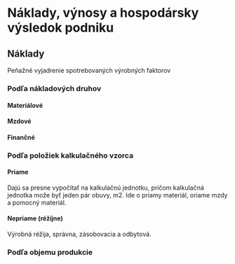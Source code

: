 # Náklady, výnosy a hospodársky výsledok podniku

## Náklady

Peňažné vyjadrenie spotrebovaných výrobných faktorov

### Podľa nákladových druhov

#### Materiálové

#### Mzdové

#### Finančné


### Podľa položiek kalkulačného vzorca

#### Priame

Dajú sa presne vypočítať na kalkulačnú jednotku, pričom kalkulačná jednotka može byť jeden pár obuvy, m2. Ide o priamy materiál, oriame mzdy a pomocný materiál.

#### Nepriame (réžíjne)

Výrobná réžija, správna, zásobovacia a odbytová.

### Podľa objemu produkcie 

